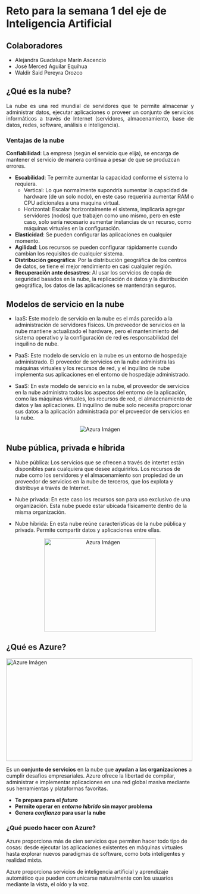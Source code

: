 # Reto para la semana 1 del eje de Inteligencia Artificial

## Colaboradores

* Alejandra Guadalupe Marín Ascencio
* José Merced Aguilar Equihua
* Waldir Said Pereyra Orozco

## ¿Qué es la nube?
<p align="justify">La nube es una red mundial de servidores que te permite almacenar y administrar datos, ejecutar aplicaciones o proveer un conjunto de servicios informáticos a través de Internet (servidores, almacenamiento, base de datos, redes, software, análisis e inteligencia).</p>

### Ventajas de la nube
 __Confiabilidad__: La empresa (según el servicio que elija), se encarga de mantener el servicio de manera continua a pesar de que se produzcan errores.
* __Escabilidad__: Te permite aumentar la capacidad conforme el sistema lo requiera.
	* Vertical: Lo que normalmente supondría aumentar la capacidad de hardware (de un solo nodo), en este caso requeriría aumentar RAM o CPU adicionales a una maquina virtual.
	* Horizontal: Escalar horizontalmente el sistema, implicaría agregar servidores (nodos) que trabajen como uno mismo, pero en este caso, solo sería necesario aumentar instancias de un recurso, como máquinas virtuales en la configuración.
* __Elasticidad__: Se pueden configurar las aplicaciones en cualquier momento.
* __Agilidad__: Los recursos se pueden configurar rápidamente cuando cambian los requisitos de cualquier sistema.
* __Distribución geográfica__: Por la distribución geográfica de los centros de datos, se tiene el mejor rendimiento en casi cualquier región.
* __Recuperación ante desastres__: Al usar los servicios de copia de seguridad basados en la nube, la replicación de datos y la distribución geográfica, los datos de las aplicaciones se mantendrán seguros.

## Modelos de servicio en la nube

* IaaS: Este modelo de servicio en la nube es el más parecido a la administración de servidores físicos. Un proveedor de servicios en la nube mantiene actualizado el hardware, pero el mantenimiento del sistema operativo y la configuración de red es responsabilidad del inquilino de nube.

* PaaS: Este modelo de servicio en la nube es un entorno de hospedaje administrado. El proveedor de servicios en la nube administra las máquinas virtuales y los recursos de red, y el inquilino de nube implementa sus aplicaciones en el entorno de hospedaje administrado. 

* SaaS: En este modelo de servicio en la nube, el proveedor de servicios en la nube administra todos los aspectos del entorno de la aplicación, como las máquinas virtuales, los recursos de red, el almacenamiento de datos y las aplicaciones. El inquilino de nube solo necesita proporcionar sus datos a la aplicación administrada por el proveedor de servicios en la nube. 

<p align="center">
  <img align="" src="https://docs.microsoft.com/es-mx/learn/azure-fundamentals/intro-to-azure-fundamentals/media/iaas-paas-saas-expanded.png#lightbox"  alt="Azura Imágen"/>
</p>

## Nube pública, privada e híbrida

* Nube pública: Los servicios que se ofrecen a través de intertet están disponibles para cualquiera que desee adquirirlos. Los recursos de nube como los servidores y el almacenamiento son propiedad de un proveedor de servicios en la nube de terceros, que los explota y distribuye a través de Internet.

* Nube privada: En este caso los recursos son para uso exclusivo de una organización. Esta nube puede estar ubicada físicamente dentro de la misma organización.

* Nube híbrida: En esta nube reúne características de la nube pública y privada. Permite compartir datos y aplicaciones entre ellas.

<p align="center">
  <img align="" src="https://recursos.bps.com.es/files/853/82.png" width="300px" height="250px" alt="Azura Imágen"/>
</p>

## ¿Qué es Azure?

<img src="https://www.abd.es/wp-content/uploads/2021/03/principal.png" width="500px" height="275px" alt="Azure Imágen" style="margin-left: auto; margin-right: auto;" />

Es un **conjunto de servicios** en la nube que **ayudan a las organizaciones** a cumplir desafíos empresariales. Azure ofrece la libertad de compilar, administrar e implementar aplicaciones en una red global masiva mediante sus herramientas y plataformas favoritas.

- **Te prepara para el _futuro_**
- **Permite operar en _entorno híbrido_ sin mayor problema**
- **Genera _confianza_ para usar la nube**

### ¿Qué puedo hacer con Azure? 

Azure proporciona más de cien servicios que permiten hacer todo tipo de cosas: desde ejecutar las aplicaciones existentes en máquinas virtuales hasta explorar nuevos paradigmas de software, como bots inteligentes y realidad mixta.

Azure proporciona servicios de inteligencia artificial y aprendizaje automático que pueden comunicarse naturalmente con los usuarios mediante la vista, el oído y la voz.
